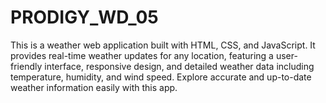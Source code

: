 # PRODIGY_WD_05
This is a weather web application built with HTML, CSS, and JavaScript. It provides real-time weather updates for any location, featuring a user-friendly interface, responsive design, and detailed weather data including temperature, humidity, and wind speed. Explore accurate and up-to-date weather information easily with this app.

